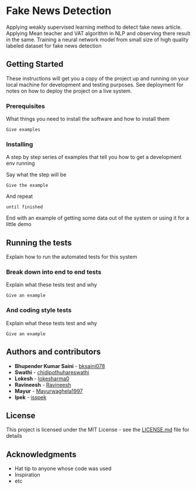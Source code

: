 # Fake News Detection

Applying weakly supervised learning method to detect fake news article. 
Applying Mean teacher and VAT algorithm in NLP and observing there result in the same.
Training a neural network model from small size of high quality labeled dataset for fake news detection

## Getting Started

These instructions will get you a copy of the project up and running on your local machine for development and testing purposes. See deployment for notes on how to deploy the project on a live system.

### Prerequisites

What things you need to install the software and how to install them

```
Give examples
```

### Installing

A step by step series of examples that tell you how to get a development env running

Say what the step will be

```
Give the example
```

And repeat

```
until finished
```

End with an example of getting some data out of the system or using it for a little demo

## Running the tests

Explain how to run the automated tests for this system

### Break down into end to end tests

Explain what these tests test and why

```
Give an example
```

### And coding style tests

Explain what these tests test and why

```
Give an example
```


## Authors and contributors

* **Bhupender Kumar Saini** - [bksaini078](https://github.com/bksaini078)
* **Swathi** - [chidipothuhareswathi](https://github.com/chidipothuhareswathi)
* **Lokesh** - [lokesharma0](https://github.com/lokesharma0)
* **Ravineesh** - [Ravineesh](https://github.com/Ravineesh)
* **Mayur** - [Mayurwaghela1997](https://github.com/Mayurwaghela1997)
* **Ipek** - [isspek](https://github.com/isspek)



## License

This project is licensed under the MIT License - see the [LICENSE.md](LICENSE.md) file for details

## Acknowledgments

* Hat tip to anyone whose code was used
* Inspiration
* etc
